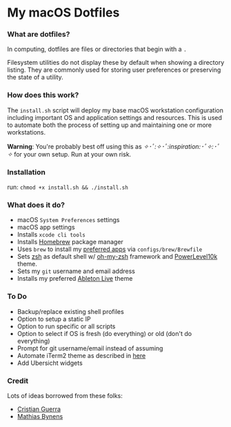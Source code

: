 # My macOS Dotfiles

### What are dotfiles?

In computing, dotfiles are files or directories that begin with a `.`

Filesystem utilities do not display these by default when showing a directory listing. They are commonly used for storing user preferences or preserving the state of a utility.

### How does this work?

The `install.sh` script will deploy my base macOS workstation configuration including important OS and application settings and resources. This is used to automate both the process of setting up and maintaining one or more workstations.

**Warning**: You're probably best off using this as *✧･ﾟ:✧･ﾟ:_inspiration_:･ﾟ✧:･ﾟ✧* for your own setup. Run at your own risk.

### Installation

run: `chmod +x install.sh && ./install.sh`

### What does it do?

- macOS `System Preferences` settings
- macOS app settings
- Installs `xcode cli tools`
- Installs [Homebrew](https://brew.sh/) package manager
- Uses `brew` to install my [preferred apps](https://github.com/samkasman/macOS-Dotfiles/blob/master/configs/brew/Brewfile) via `configs/brew/Brewfile`
- Sets [zsh](http://zsh.sourceforge.net/) as default shell w/ [oh-my-zsh](https://github.com/robbyrussell/oh-my-zsh) framework and [PowerLevel10k](https://github.com/romkatv/powerlevel10k) theme.
- Sets my `git` username and email address
- Installs my preferred [Ableton Live](https://www.ableton.com/en/live/) theme

### To Do

- Backup/replace existing shell profiles
- Option to setup a static IP
- Option to run specific or all scripts
- Option to select if OS is fresh (do everything) or old (don't do everything)
- Prompt for git username/email instead of assuming
- Automate iTerm2 theme as described in [here](https://github.com/mbadolato/iTerm2-Color-Schemes/issues/140)
- Add Ubersicht widgets

### Credit

Lots of ideas borrowed from these folks:
- [Cristian Guerra](https://github.com/explorador)
- [Mathias Bynens](https://github.com/mathiasbynens)
